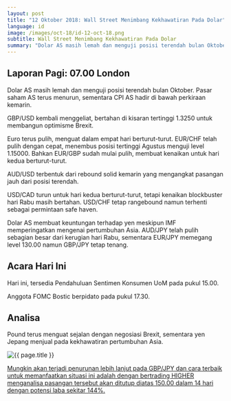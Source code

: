 ```yaml
---
layout: post
title: "12 Oktober 2018: Wall Street Menimbang Kekhawatiran Pada Dolar"
language: id
image: /images/oct-18/id-12-oct-18.png
subtitle: Wall Street Menimbang Kekhawatiran Pada Dolar
summary: "Dolar AS masih lemah dan menguji posisi terendah bulan Oktober. Pasar saham AS terus menurun, sementara CPI AS hadir di bawah perkiraan kemarin"
---
```

## Laporan Pagi: 07.00 London

Dolar AS masih lemah dan menguji posisi terendah bulan Oktober. Pasar saham AS terus menurun, sementara CPI AS hadir di bawah perkiraan kemarin.

GBP/USD kembali menggeliat, bertahan di kisaran tertinggi 1.3250 untuk membangun optimisme Brexit.

Euro terus pulih, menguat dalam empat hari berturut-turut. EUR/CHF telah pulih dengan cepat, menembus posisi tertinggi Agustus menguji level 1.15000. Bahkan EUR/GBP sudah mulai pulih, membuat kenaikan untuk hari kedua berturut-turut.

AUD/USD terbentuk dari rebound solid kemarin yang mengangkat pasangan jauh dari posisi terendah.

USD/CAD turun untuk hari kedua berturut-turut, tetapi kenaikan blockbuster hari Rabu masih bertahan. USD/CHF tetap rangebound namun terhenti sebagai permintaan safe haven.

Dolar AS membuat keuntungan terhadap yen meskipun IMF memperingatkan mengenai pertumbuhan Asia. AUD/JPY telah pulih sebagian besar dari kerugian hari Rabu, sementara EUR/JPY memegang level 130.00 namun GBP/JPY tetap tenang.

## Acara Hari Ini

Hari ini, tersedia Pendahuluan Sentimen Konsumen UoM pada pukul 15.00.

Anggota FOMC Bostic berpidato pada pukul 17.30.

## Analisa

Pound terus menguat sejalan dengan negosiasi Brexit, sementara yen Jepang menjual pada kekhawatiran pertumbuhan Asia.

<img src="{{ site.url }}/images/oct-18/id-12-oct-18.png" alt="{{ page.title }}" title="{{ page.title }}">

<a href="%LINK%%?currency=USD&market=forex&underlying=frxGBPJPY&formname=higherlower&duration_amount=14&duration_units=d&amount=10&amount_type=stake&expiry_type=duration&barrier=150.00" target="_blank" rel="noopener noreferrer nofollow">Mungkin akan terjadi penurunan lebih lanjut pada GBP/JPY dan cara terbaik untuk memanfaatkan situasi ini adalah dengan bertrading HIGHER menganalisa pasangan tersebut akan ditutup diatas 150.00 dalam 14 hari dengan potensi laba sekitar 144%.</a>

